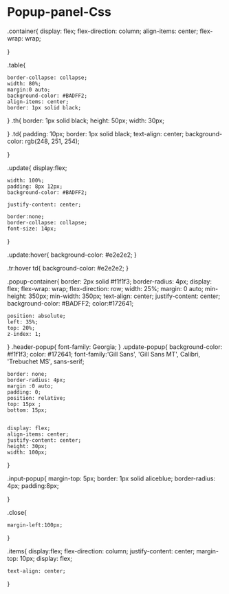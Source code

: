 # Popup-panel-Css


.container{
    display: flex;
    flex-direction: column;
    align-items: center;
    flex-wrap: wrap;
    
}



.table{

    border-collapse: collapse;
    width: 80%;
    margin:0 auto;
    background-color: #BADFF2;
    align-items: center;
    border: 1px solid black;
    
}
.th{
    border: 1px solid black;
    height: 50px;
    width: 30px;
    
    
}
.td{
    padding: 10px;
    border: 1px solid black;
    text-align: center;
    background-color: rgb(248, 251, 254);
    
}


.update{
    display:flex;

    width: 100%;
    padding: 8px 12px;
    background-color: #BADFF2;
    
    justify-content: center;
    
    border:none;
    border-collapse: collapse;
    font-size: 14px;
    
}


    


.update:hover{
    background-color: #e2e2e2;
}

.tr:hover td{
    background-color: #e2e2e2;
}

.popup-container{
    border: 2px solid #f1f1f3;
    border-radius: 4px;
    display: flex;
    flex-wrap: wrap;
    flex-direction: row;
    width: 25%;
    margin: 0 auto;
    min-height: 350px;
    min-width: 350px;
    text-align: center;
    justify-content: center;
    background-color: #BADFF2;
    color:#172641;
    
    position: absolute;
    left: 35%;
    top: 20%;
    z-index: 1;
}
.header-popup{
    font-family: Georgia;
}
.update-popup{
    background-color: #f1f1f3;
    color: #172641;
    font-family:'Gill Sans', 'Gill Sans MT', Calibri, 'Trebuchet MS', sans-serif;

    border: none;
    border-radius: 4px;
    margin :0 auto;
    padding: 0;
    position: relative;
    top: 15px ;
    bottom: 15px;


    display: flex;
    align-items: center;
    justify-content: center;
    height: 30px;
    width: 100px;
      


}

.input-popup{
    margin-top: 5px;
    border: 1px solid aliceblue;
    border-radius: 4px;
    padding:8px;
    
}

.close{
   
    margin-left:100px; 
    


}


.items{
    display:flex;
    flex-direction: column;
    justify-content: center;
    margin-top: 10px;
    display: flex;
    
    
    text-align: center;
}
